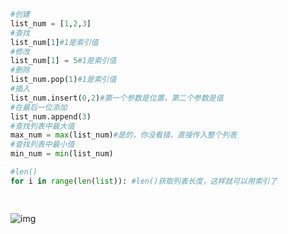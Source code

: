 ```python
#创建
list_num = [1,2,3]
#查找
list_num[1]#1是索引值
#修改
list_num[1] = 5#1是索引值
#删除
list_num.pop(1)#1是索引值
#插入
list_num.insert(0,2)#第一个参数是位置，第二个参数是值
#在最后一位添加
list_num.append(3)
#查找列表中最大值
max_num = max(list_num)#是的，你没看错，直接传入整个列表
#查找列表中最小值
min_num = min(list_num)

#len()
for i in range(len(list)): #len()获取列表长度，这样就可以用索引了

    
```

![img](https://cdn.penpencode.com/upload/d5c8ef674c538262dee79a225f0423b5/1280x546/1.png)

